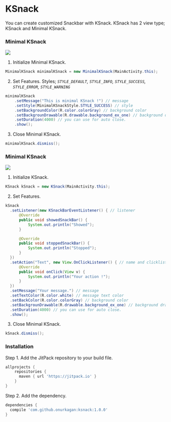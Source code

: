# KSnack

You can create customized Snackbar with KSnack. KSnack has 2 view type; KSnack and Minimal KSnack.

### Minimal KSnack

![](https://raw.githubusercontent.com/onurkagan/KSnack/master/app/src/main/res/drawable/minimal-ksnack.png)

1. Initialize Minimal KSnack.
```java
MinimalKSnack minimalKSnack = new MinimalKSnack(MainActivity.this);
```
2. Set Features. Styles;  *`STYLE_DEFAULT`, 
                          `STYLE_INFO`, 
                          `STYLE_SUCCESS`, 
                          `STYLE_ERROR`, 
                          `STYLE_WARNING`*
```java
minimalKSnack
    .setMessage("This is minimal KSnack !") // message
    .setStyle(MinimalKSnackStyle.STYLE_SUCCESS) // style
    .setBackgroundColor(R.color.colorGray) // background color
    .setBackgrounDrawable(R.drawable.background_ex_one) // background drawable
    .setDuration(4000) // you can use for auto close.
    .show(); 
```
3. Close Minimal KSnack.
```java
minimalKSnack.dismiss();
```

### Minimal KSnack

![](https://raw.githubusercontent.com/onurkagan/KSnack/master/app/src/main/res/drawable/ksnack.png)

1. Initialize KSnack.
```java
KSnack kSnack = new KSnack(MainActivity.this);
```
2. Set Features. 
```java
kSnack
  .setListener(new KSnackBarEventListener() { // listener
      @Override
      public void showedSnackBar() {
          System.out.println("Showed");
      }

      @Override
      public void stoppedSnackBar() {
          System.out.println("Stopped");
      }
  })
  .setAction("Text", new View.OnClickListener() { // name and clicklistener
      @Override
      public void onClick(View v) {
          System.out.println("Your action !");
      }
  })
  .setMessage("Your message.") // message
  .setTextColor(R.color.white) // message text color
  .setBackColor(R.color.colorGray) // background color
  .setBackgrounDrawable(R.drawable.background_ex_one) // background drawable
  .setDuration(4000) // you can use for auto close.
  .show(); 
```
3. Close Minimal KSnack.
```java
kSnack.dismiss();
```

### Installation
Step 1. Add the JitPack repository to your build file. 
```gradle
allprojects {
    repositories {
      maven { url 'https://jitpack.io' }
    }
}
```

Step 2. Add the dependency.
```gradle
dependencies {
  compile 'com.github.onurkagan:ksnack:1.0.0'
}
```